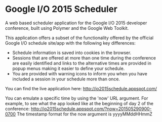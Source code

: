 # Google I/O 2015 Scheduler #
A web based scheduler application for the Google I/O 2015 developer conference, built using Polymer and the Google Web Toolkit.

This application offers a subset of the functionality offered by the official Google I/O schedule site/app with the following key differences:

* Schedule information is saved into cookies in the browser.
* Sessions that are offered at more than one time during the conference are easily identified and links to the alternative times are provided in popup menus making it easier to define your schedule.
* You are provided with warning icons to inform you when you have included a session in your schedule more than once.

You can find the live application here: http://io2015schedule.appspot.com/ 

You can emulate a specific time by using the 'now' URL argument.
For example, to see what the app looked like at the beginning of day 2 of the conference: http://io2015schedule.appspot.com/?now=201505290900-0700
The timestamp format for the now argument is yyyyMMddHHmmZ

